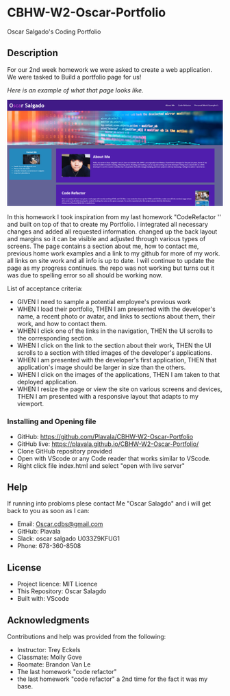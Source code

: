 # CBHW-W2-Oscar-Portfolio
Oscar Salgado's Coding Portfolio

## Description
For our 2nd week homework we were asked to create a web application. We were tasked to Build a portfolio page for us!

*Here is an example of what that page looks like.*

![*This page includes a navigation bar, a header image, and info box's such as about me and past examples*](./Assets/Images/example.png)

In this homework I took inspiration from my last homework "CodeRefactor '' and built on top of that to create my Portfolio. I integrated all necessary changes and added all requested information. changed up the back layout and margins so it can be visible and adjusted through various types of screens. The page contains a section about me, how to contact me, previous home work examples and a link to my github for more of my work. all links on site work and all info is up to date. I will continue to update the page as my progress continues. the repo was not working but turns out it was due to spelling error so all should be working now. 

List of acceptance criteria:
- GIVEN I need to sample a potential employee's previous work
- WHEN I load their portfolio,
THEN I am presented with the developer's name, a recent photo or avatar, and links to sections about them, their work, and how to contact them.
- WHEN I click one of the links in the navigation,
THEN the UI scrolls to the corresponding section.
- WHEN I click on the link to the section about their work,
THEN the UI scrolls to a section with titled images of the developer's applications.
- WHEN I am presented with the developer's first application,
THEN that application's image should be larger in size than the others.
- WHEN I click on the images of the applications,
THEN I am taken to that deployed application.
- WHEN I resize the page or view the site on various screens and devices,
THEN I am presented with a responsive layout that adapts to my viewport.

### Installing and Opening file

- GitHub: https://github.com/Plavala/CBHW-W2-Oscar-Portfolio
- GitHub live:  https://plavala.github.io/CBHW-W2-Oscar-Portfolio/
- Clone GitHub repository provided
- Open with VScode or any Code reader that works similar to VScode.
- Right click file index.html and select "open with live server"

## Help
If running into probloms plese contact Me "Oscar Salagdo" and i will get back to you as soon as I can:
- Email: Oscar.cdbs@gmail.com
- GitHub: Plavala
- Slack: oscar salgado U033Z9KFUG1
- Phone: 678-360-8508

## License
- Project licence: MIT Licence
- This Repository: Oscar Salagdo
- Built with: VScode

## Acknowledgments
Contributions and help was provided from the following:
- Instructor: Trey Eckels
- Classmate: Molly Gove
- Roomate: Brandon Van Le
- The last homework "code refactor" 
- the last homework "code refactor" a 2nd time for the fact it was my base.
